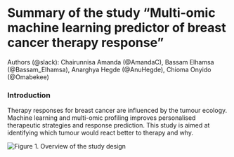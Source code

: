 # Summary of  the study “Multi-omic machine learning predictor of breast cancer therapy response”

Authors (@slack): Chairunnisa Amanda (@AmandaC), Bassam Elhamsa (@Bassam_Elhamsa), Anarghya Hegde (@AnuHegde), Chioma Onyido (@Omabekee)

### Introduction
Therapy responses for breast cancer are influenced by the tumour ecology. Machine learning and multi-omic profiling improves personalised therapeutic strategies and response prediction. This study is aimed at identifying which tumour would react better to therapy and why. 

![Figure 1. Overview of the study design](https://myoctocat.com/assets/images/base-octocat.svg)
